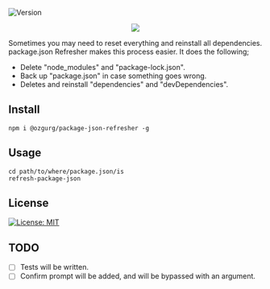 ![Version](https://img.shields.io/github/package-json/v/ozgurg/package-json-refresher)

<p align="center">
  <img src="../assets/banner.jpg?raw=true" />
</p>

Sometimes you may need to reset everything and reinstall all dependencies. package.json Refresher makes this process easier.
It does the following;
- Delete "node_modules" and "package-lock.json".
- Back up "package.json" in case something goes wrong.
- Deletes and reinstall "dependencies" and "devDependencies".

## Install

    npm i @ozgurg/package-json-refresher -g

## Usage

    cd path/to/where/package.json/is
    refresh-package-json

## License
[![License: MIT](https://img.shields.io/badge/License-MIT-yellow.svg)](https://opensource.org/licenses/MIT)

## TODO
- [ ] Tests will be written.
- [ ] Confirm prompt will be added, and will be bypassed with an argument.